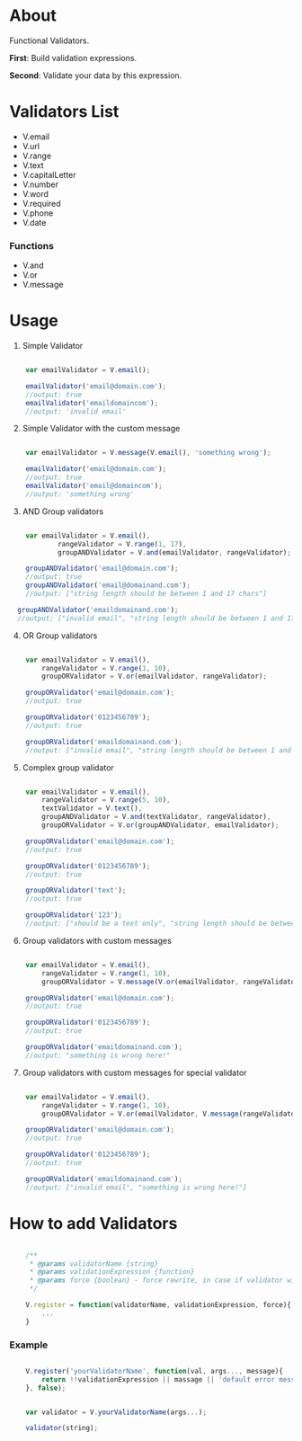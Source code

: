 # About

Functional Validators.

**First**: Build validation expressions.

**Second**: Validate your data by this expression.

# Validators List

* V.email
* V.url
* V.range
* V.text
* V.capitalLetter
* V.number
* V.word
* V.required
* V.phone
* V.date

### Functions

* V.and
* V.or
* V.message


# Usage

1) Simple Validator
```javascript

	var emailValidator = V.email();

	emailValidator('email@domain.com');
	//output: true
	emailValidator('emaildomaincom');
	//output: 'invalid email'

```
2) Simple Validator with the custom message
```javascript

	var emailValidator = V.message(V.email(), 'something wrong');

	emailValidator('email@domain.com');
	//output: true
	emailValidator('email@domaincom');
	//output: 'something wrong'

```

3) AND Group validators
```javascript

	var emailValidator = V.email(),
			rangeValidator = V.range(1, 17),
			groupANDValidator = V.and(emailValidator, rangeValidator);

	groupANDValidator('email@domain.com');
	//output: true
 	groupANDValidator('email@domainand.com');
	//output: ["string length should be between 1 and 17 chars"]

  groupANDValidator('emaildomainand.com');
  //output: ["invalid email", "string length should be between 1 and 17 chars"]

```

4) OR Group validators
```javascript

	var emailValidator = V.email(),
    	rangeValidator = V.range(1, 10),
    	groupORValidator = V.or(emailValidator, rangeValidator);

	groupORValidator('email@domain.com');
    //output: true

    groupORValidator('0123456789');
    //output: true

    groupORValidator('emaildomainand.com');
    //output: ["invalid email", "string length should be between 1 and 10 chars"]

```

5) Complex group validator
```javascript

	var emailValidator = V.email(),
    	rangeValidator = V.range(5, 10),
        textValidator = V.text(),
    	groupANDValidator = V.and(textValidator, rangeValidator),
        groupORValidator = V.or(groupANDValidator, emailValidator);

	groupORValidator('email@domain.com');
    //output: true

    groupORValidator('0123456789');
    //output: true

    groupORValidator('text');
    //output: true

	groupORValidator('123');
    //output: ["should be a text only", "string length should be between 5 and 10 chars", "invalid email"]

```

6) Group validators with custom messages
```javascript

	var emailValidator = V.email(),
    	rangeValidator = V.range(1, 10),
    	groupORValidator = V.message(V.or(emailValidator, rangeValidator), 'something is wrong here!');

	groupORValidator('email@domain.com');
    //output: true

    groupORValidator('0123456789');
    //output: true

    groupORValidator('emaildomainand.com');
    //output: "something is wrong here!"

```

7) Group validators with custom messages for special validator
```javascript

	var emailValidator = V.email(),
    	rangeValidator = V.range(1, 10),
    	groupORValidator = V.or(emailValidator, V.message(rangeValidator, 'something is wrong here!'));

	groupORValidator('email@domain.com');
    //output: true

    groupORValidator('0123456789');
    //output: true

    groupORValidator('emaildomainand.com');
    //output: ["invalid email", "something is wrong here!"]

```

# How to add Validators


```javascript

    /**
     * @params validatorName {string}
     * @params validationExpression {function}
     * @params force {boolean} - force rewrite, in case if validator with current name already exists
     */

    V.register = function(validatorName, validationExpression, force){
        ...
    }

```

### Example

```javascript

    V.register('yourValidatorName', function(val, args..., message){
        return !!validationExpression || massage || 'default error message';
    }, false);


    var validator = V.yourValidatorName(args...);

    validator(string);

```
